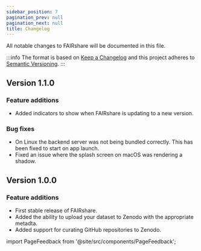 ```yaml
---
sidebar_position: 7
pagination_prev: null
pagination_next: null
title: Changelog
---
```


All notable changes to FAIRshare will be documented in this file.

:::info
The format is based on [Keep a Changelog](http://keepachangelog.com/en/1.0.0/) and this project adheres to [Semantic Versioning](http://semver.org/spec/v2.0.0.html).
:::

## Version 1.1.0

### Feature additions

- Added indicators to show when FAIRshare is updating to a new version.

### Bug fixes

- On Linux the backend server was not being bundled correctly. This has been fixed to start on app launch.
- Fixed an issue where the splash screen on macOS was rendering a shadow.

## Version 1.0.0

### Feature additions

- First stable release of FAIRshare.
- Added the ability to upload your dataset to Zenodo with the appropriate metadta.
- Added support for curating GitHub repositories to Zenodo.

import PageFeedback from '@site/src/components/PageFeedback';

<PageFeedback />
